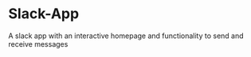 # Slack-App
A slack app with an interactive homepage and functionality to send and receive messages
